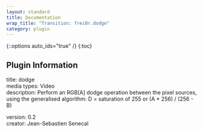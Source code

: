 ```yaml
---
layout: standard
title: Documentation
wrap_title: "Transition: frei0r.dodge"
category: plugin
---
```

{::options auto_ids="true" /}
{:toc}

## Plugin Information

title: dodge  
media types:
Video  
description: Perform an RGB[A] dodge operation between the pixel sources, using the generalised algorithm:
D = saturation of 255 or (A * 256) / (256 - B)
  
version: 0.2  
creator: Jean-Sebastien Senecal  

